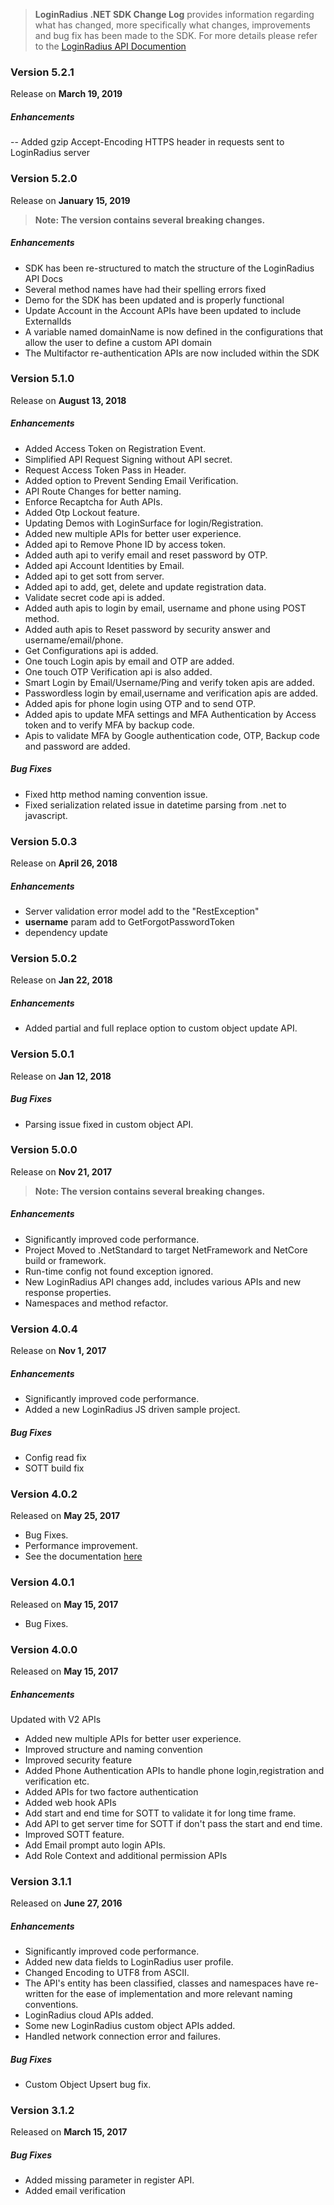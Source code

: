 > **LoginRadius .NET SDK Change Log** provides information regarding what has changed, more specifically what changes, improvements and bug fix has been made to the SDK. For more details please refer to the [LoginRadius API Documention](https://docs.loginradius.com/api/v2/sdk-libraries/aspnet)

### Version 5.2.1
Release on **March 19, 2019**

##### Enhancements
  -- Added gzip Accept-Encoding HTTPS header in requests sent to LoginRadius server

### Version 5.2.0
Release on **January 15, 2019**

> **Note: The version contains several breaking changes.**

##### Enhancements

  - SDK has been re-structured to match the structure of the LoginRadius API Docs
  - Several method names have had their spelling errors fixed
  - Demo for the SDK has been updated and is properly functional
  - Update Account in the Account APIs have been updated to include ExternalIds
  - A variable named domainName is now defined in the configurations that allow the user to define a custom API domain
  - The Multifactor re-authentication APIs are now included within the SDK

### Version 5.1.0
Release on **August 13, 2018**

##### Enhancements

  - Added Access Token on Registration Event.
  - Simplified API Request Signing without API secret.
  - Request Access Token Pass in Header.
  - Added option to Prevent Sending Email Verification.
  - API Route Changes for better naming.
  - Enforce Recaptcha for Auth APIs.
  - Added Otp Lockout feature.
  - Updating Demos with LoginSurface for login/Registration.
  - Added new multiple APIs for better user experience.
  - Added api to Remove Phone ID by access token.
  - Added auth api to verify email and reset password by OTP.
  - Added api Account Identities by Email.
  - Added api to get sott from server.
  - Added api to add, get, delete and update registration data.
  - Validate secret code api is added.
  - Added auth apis to login by email, username and phone using POST method.
  - Added auth apis to Reset password by security answer and username/email/phone.
  - Get Configurations api is added.
  - One touch Login apis by email and OTP are added.
  - One touch OTP Verification api is also added.
  - Smart Login by Email/Username/Ping and verify token apis are added.
  - Passwordless login by email,username and verification apis are added.
  - Added apis for phone login using OTP and to send OTP.
  - Added apis to update MFA settings and MFA Authentication by Access token and to verify MFA by backup code.
  - Apis to validate MFA by Google authentication code, OTP, Backup code and password are added.

##### Bug Fixes

  - Fixed http method naming convention issue.
  - Fixed serialization related issue in datetime parsing from .net to javascript.
  
  
### Version 5.0.3
Release on **April 26, 2018**

##### Enhancements

  - Server validation error model add to the "RestException"
  - **username** param add to GetForgotPasswordToken
  - dependency update 

### Version 5.0.2
Release on **Jan 22, 2018**

##### Enhancements

  - Added partial and full replace option to custom object update API.
  
### Version 5.0.1
Release on **Jan 12, 2018**

##### Bug Fixes

  - Parsing issue fixed in custom object API.
  
### Version 5.0.0
Release on **Nov 21, 2017**

> **Note: The version contains several breaking changes.**

##### Enhancements

  - Significantly improved code performance.
  - Project Moved to .NetStandard to target NetFramework and NetCore build or framework. 
  - Run-time config not found exception ignored.
  - New LoginRadius API changes add, includes various APIs and new response properties.  
  - Namespaces and method refactor. 

### Version 4.0.4
Release on **Nov 1, 2017**

##### Enhancements

  - Significantly improved code performance.
  - Added a new LoginRadius JS driven sample project. 
  
##### Bug Fixes

  - Config read fix
  - SOTT build fix

  
### Version 4.0.2
Released on **May 25, 2017**

- Bug Fixes.
- Performance improvement.
- See the documentation [here](https://docs.loginradius.com/api/v2/sdk-libraries/aspnet)


### Version 4.0.1
Released on **May 15, 2017**

- Bug Fixes.


### Version 4.0.0
Released on **May 15, 2017**

##### Enhancements

Updated with V2 APIs
- Added new multiple APIs for better user experience.
- Improved structure and naming convention
- Improved security feature
- Added Phone Authentication APIs to handle phone login,registration and verification etc.
- Added APIs for two factore authentication
- Added web hook APIs
- Add start and end time for SOTT to validate it for long time frame.
- Add API to get server time for SOTT if don't pass the start and end time.
- Improved SOTT feature.
- Add Email prompt auto login APIs.
- Add Role Context and additional permission APIs


### Version 3.1.1
Released on **June 27,  2016**

##### Enhancements

  - Significantly improved code performance.
  - Added new data fields to LoginRadius user profile.
  - Changed Encoding to UTF8 from ASCII.
  - The API's entity has been classified, classes and namespaces have re-written for the ease of implementation and more relevant naming conventions.
  - LoginRadius cloud APIs added.
  - Some new LoginRadius custom object APIs added.
  - Handled network connection error and failures.

##### Bug Fixes

  - Custom Object Upsert bug fix.
  
  
### Version 3.1.2
Released on **March 15,  2017**

##### Bug Fixes

  - Added missing parameter in register API.
  - Added email verification
